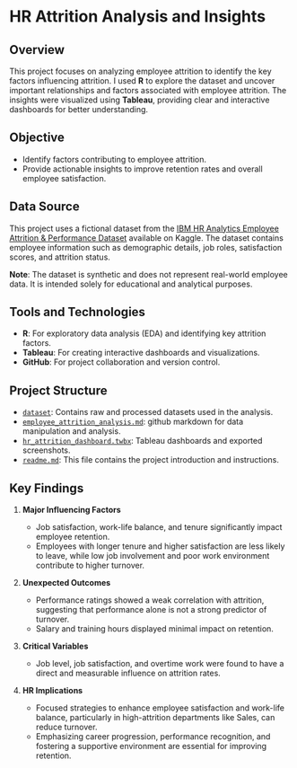 # HR Attrition Analysis and Insights

## Overview
This project focuses on analyzing employee attrition to identify the key factors influencing attrition. I used **R** to explore the dataset and uncover important relationships and factors associated with employee attrition. The insights were visualized using **Tableau**, providing clear and interactive dashboards for better understanding.

## Objective
- Identify factors contributing to employee attrition.
- Provide actionable insights to improve retention rates and overall employee satisfaction.

## Data Source
This project uses a fictional dataset from the [IBM HR Analytics Employee Attrition & Performance Dataset](https://www.kaggle.com/datasets/pavansubhasht/ibm-hr-analytics-attrition-dataset) available on Kaggle. The dataset contains employee information such as demographic details, job roles, satisfaction scores, and attrition status.

**Note**: The dataset is synthetic and does not represent real-world employee data. It is intended solely for educational and analytical purposes.

## Tools and Technologies
- **R**: For exploratory data analysis (EDA) and identifying key attrition factors.
- **Tableau**: For creating interactive dashboards and visualizations.
- **GitHub**: For project collaboration and version control.

## Project Structure
- [`dataset`](https://github.com/quanggiang169/hr_attrtion_analysis/tree/main/dataset): Contains raw and processed datasets used in the analysis.
- [`employee_attrition_analysis.md`](https://github.com/quanggiang169/hr_attrtion_analysis/blob/main/employee_attrition_analysis.md): github markdown for data manipulation and analysis.
- [`hr_attrition_dashboard.twbx`](https://github.com/quanggiang169/hr_attrtion_analysis/blob/main/hr_attrition_dashboard.twbx): Tableau dashboards and exported screenshots.
- [`readme.md`](https://github.com/quanggiang169/hr_attrtion_analysis/blob/main/readme.md): This file contains the project introduction and instructions.
  
## Key Findings

1. **Major Influencing Factors**  
   - Job satisfaction, work-life balance, and tenure significantly impact employee retention.  
   - Employees with longer tenure and higher satisfaction are less likely to leave, while low job involvement and poor work environment contribute to higher turnover.

2. **Unexpected Outcomes**  
   - Performance ratings showed a weak correlation with attrition, suggesting that performance alone is not a strong predictor of turnover.  
   - Salary and training hours displayed minimal impact on retention.

3. **Critical Variables**  
   - Job level, job satisfaction, and overtime work were found to have a direct and measurable influence on attrition rates.

4. **HR Implications**  
   - Focused strategies to enhance employee satisfaction and work-life balance, particularly in high-attrition departments like Sales, can reduce turnover.  
   - Emphasizing career progression, performance recognition, and fostering a supportive environment are essential for improving retention.

